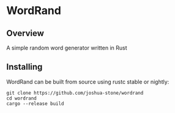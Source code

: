 # WordRand

## Overview
A simple random word generator written in Rust

## Installing

WordRand can be built from source using rustc stable or nightly:

```
git clone https://github.com/joshua-stone/wordrand
cd wordrand
cargo --release build
```
